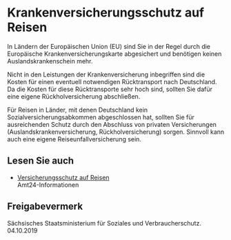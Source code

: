 # Krankenversicherungsschutz auf Reisen

In Ländern der Europäischen Union (EU) sind Sie in der Regel durch die Europäische Krankenversicherungskarte abgesichert und benötigen keinen Auslandskrankenschein mehr.

Nicht in den Leistungen der Krankenversicherung inbegriffen sind die Kosten für einen eventuell notwendigen Rücktransport nach Deutschland. Da die Kosten für diese Rücktransporte sehr hoch sind, sollten Sie dafür eine eigene Rückholversicherung abschließen.

Für Reisen in Länder, mit denen Deutschland kein Sozialversicherungsabkommen abgeschlossen hat, sollten Sie für ausreichenden Schutz durch den Abschluss von privaten Versicherungen (Auslandskrankenversicherung, Rückholversicherung) sorgen. Sinnvoll kann auch eine eigene Reiseunfallversicherung sein.

## Lesen Sie auch

* [Versicherungsschutz auf Reisen](https://amt24dev.sachsen.de/zufi/lebenslagen/5000835)  
  Amt24-Informationen

## Freigabevermerk

Sächsisches Staatsministerium für Soziales und Verbraucherschutz. 04.10.2019
